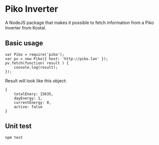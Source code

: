Piko Inverter
=============
A NodeJS package that makes it possible to fetch information from a Piko Inverter from Kostal.

Basic usage
-----------

	var Piko = require('piko');
	var pv = new Piko({ host: 'http://piko.lan' });
	pv.fetch(function( result ) {
		console.log(result);
	});

Result will look like this object:

	{ 
		totalEnery: 15635,
		dayEnergy: 1,
		currentEnergy: 0,
		active: false 
	}

Unit test
---------

	npm test

